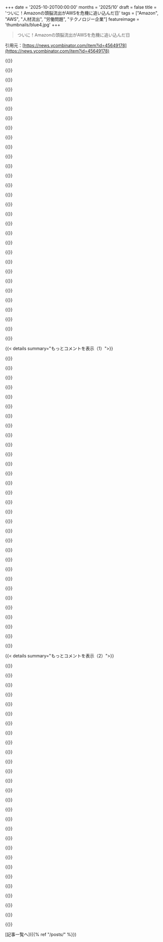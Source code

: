 +++
date = '2025-10-20T00:00:00'
months = '2025/10'
draft = false
title = 'ついに！Amazonの頭脳流出がAWSを危機に追い込んだ日'
tags = ["Amazon", "AWS", "人材流出", "労働問題", "テクノロジー企業"]
featureimage = 'thumbnails/blue4.jpg'
+++

> ついに！Amazonの頭脳流出がAWSを危機に追い込んだ日

引用元：[https://news.ycombinator.com/item?id=45649178](https://news.ycombinator.com/item?id=45649178)




{{<matomeQuote body="Amazonは社員をクビにしすぎて、そのうち誰も働いてくれなくなるんじゃないかな。H1-Bのエンジニアとか、不法移民の倉庫作業員だって無限じゃないし。Robot Chickenのデス・スターのコントみたいに、みんなベイダーに殺されるフリして転職するやつに似てるけど、Amazonの場合は誰も戻りたくないって感じだね。<br>https://www.youtube.com/watch?v=fFihTRIxCkg" userName="president_zippy" createdAt="2025/10/20 23:51:51" color="#785bff">}}




{{<matomeQuote body="ホントだよな。まともなエンジニアなら、Amazonで二度も働こうなんて思わないだろ。" userName="steve-atx-7600" createdAt="2025/10/20 23:57:54" color="">}}




{{<matomeQuote body="自分はまともなエンジニアだと思うけど、Amazonでは一度も働かないね。昔Amazonの面接を最終試験週間に断ったら、”Amazonの機会は試験より重要”って言われたよ。Googleの採用担当者も同じような態度だったな。Bell LabsやSGI、Sunみたいな良い会社で働きたかった。昔の職場はGandalfsみたいな賢い人ばかりで最高だったけど、IBMみたいな会社から来た上司がいるチームに移ってDilbertの世界になっちゃった。そのチームのせいで不満が募って投資を始めたら、今じゃ家をキャッシュで買えて、10年くらいは働かなくても良い生活になったよ。結果オーライかな。" userName="president_zippy" createdAt="2025/10/21 00:15:41" color="#785bff">}}




{{<matomeQuote body="Amazon自身もこの問題に気づいてるみたいだね。Engadgetの記事にもあるけど、「Amazonがアメリカの労働年齢人口を消耗するスピードが速すぎて、数年後には特定の都市圏で利用可能な労働力供給を枯渇させるかもしれない」って社内調査で警告されてるんだって。" userName="rester324" createdAt="2025/10/21 04:04:31" color="#38d3d3">}}




{{<matomeQuote body="マジかよ。他の会社もこんな問題抱えてるの？" userName="Yokolos" createdAt="2025/10/21 06:23:11" color="">}}




{{<matomeQuote body="Bell Labs、SGI、Sunみたいなところで働けなくて残念って話だけど、どの会社にも黄金時代があった後に、過去の栄光に甘んじて、そして衰退していった時期があるんだよな。" userName="gkanai" createdAt="2025/10/21 03:45:14" color="">}}




{{<matomeQuote body="20年くらい前にGoogleで働き始めた時、レンタカーを借りるためにEnterpriseの運転手に迎えに来てもらったんだ。GoogleのキャンパスがSGIだったって話をしてたら、その運転手が「10年前のSGIもGoogleと全く同じで、素晴らしい職場だったよ。俺はSGIのエンジニアだったんだ」って言ったんだ。" userName="makeset" createdAt="2025/10/21 06:14:29" color="#38d3d3">}}




{{<matomeQuote body="他の会社でAmazonみたいな成長率のところはほとんどないよ。2012年にAmazonに入社した時は世界で9万5千人だったのに、2017年に辞める頃には50万人を超えてた。最近は150万人くらいで落ち着いてるみたいだけど、とんでもない数だよな。" userName="swiftcoder" createdAt="2025/10/21 10:35:17" color="#ff5733">}}




{{<matomeQuote body="オランダでも、移民たちが奴隷みたいな労働条件に抗議し始めてるよ。時間が経つにつれて、もっと遠いところから人を連れてこなきゃいけなくなるんだろうね。" userName="Yeul" createdAt="2025/10/21 10:59:02" color="">}}




{{<matomeQuote body="俺も同じ気持ちだよ。面接の時に“黄金時代”に入ろうとしている会社をどうやって見極めるか？って疑問が湧くんだ。どんな質問をすればその可能性が分かるんだろう？“黄金時代”に入る前に見つけ出すことって可能なのかな？" userName="CaptainOfCoit" createdAt="2025/10/21 09:40:29" color="#ff33a1">}}




{{<matomeQuote body="H-1bビザ持ちだからって、良いエンジニアじゃないって決めつけるのはおかしいと思うんだ。俺もH-1bで、今はインドで自分のビジネスをやってる。元Amazon社員だよ。90年代半ばのストックオプションは大変な仕事に見合うものだったね。H-1bビザの人たちの中には本当に頭の良い人がたくさんいた。偏見を持たないで、競争相手を過小評価するのはやめようよ。" userName="sumanthvepa" createdAt="2025/10/21 02:06:13" color="#45d325">}}




{{<matomeQuote body="＞Bell Labs、SGI、Sunみたいなところで働くには生まれるのが遅すぎたって後悔してるよ。<br>俺はまだ大学を出たばかりだけど、まったく同じ気持ちだね。特にSunは、やってることが全部かっこよかったよ。”ネットワークはコンピューターだ”ってやつとかさ。" userName="kaladin-jasnah" createdAt="2025/10/21 00:30:08" color="">}}




{{<matomeQuote body="俺はそこそこのエンジニアだよ。Amazonで2回、合計10年くらいPrincipal Engineerとして働いて、数ヶ月前に自ら辞めたんだ。Amazonでの時間に全く後悔はないよ。たくさん学び、素晴らしい人たちと働き、楽しかった。文化も人生を変えるような経験だったね。ただ、今のAmazonくらいの規模だと、しっかりした文化を維持するのはめちゃくちゃ大変。Covid期間中の大量採用は文化維持に想像を絶するストレスを与えただろうね。Amazonは大きな会社だから標的になりやすいんだ。" userName="swaits" createdAt="2025/10/21 03:08:26" color="#38d3d3">}}




{{<matomeQuote body="昔のSGIやIBMみたいな大企業と、今のGoogle、Microsoft、Amazon、Meta、Appleの大きな違いは、収入源の多様化だと思うんだ。今の会社は一つの事業が大失敗しても、規模がとてつもなく大きいから生き残れる。もしくはMetaみたいに、新興企業を買い取ってしまえるからね。" userName="mschuster91" createdAt="2025/10/21 07:46:19" color="#38d3d3">}}




{{<matomeQuote body="それがアメリカのいくつかの州で児童労働法が緩和されている理由の一つだと思ったよ。14歳の子どもたちをAmazonの倉庫や組み立てラインで働かせるつもりなんだろうね。" userName="aeyes" createdAt="2025/10/21 13:52:12" color="">}}




{{<matomeQuote body="正直に言うけど、“そこで働けて幸運な人”ってのは、求職者からしたらまさに傲慢に聞こえるんだ。多くの人は君とは違う見方をしてるから、正直に自己反省して理由を考えてみるといいよ。“Amazonは皆向きじゃない”って言う前に、それは多くの人が聞き飽きていて信じてないって警告しておこう。元大家も同じこと言ってたけど、RSUの権利確定直前にPIPにかけられてクビになったよ。Amazonは、ピラミッドスキームの実行者か犠牲者になる人向けの場所だね。" userName="president_zippy" createdAt="2025/10/21 04:52:00" color="#785bff">}}




{{<matomeQuote body="これらの州では学校に通う義務はないのかな？" userName="dmichulke" createdAt="2025/10/21 14:55:17" color="">}}




{{<matomeQuote body="農業や食肉加工業なんかは、たとえ破格の賃金を払っても、国内の労働者がやりたがらない理由があるんだ。それは仕事の条件がひどいからで、食品関連ほどコストにシビアで過酷な業界は少ないからね。根源は低賃金国との世界的な競争と、多くの西側諸国で所得格差が広がっていることだ。アメリカ人の67%が給料日暮らしだと自己申告してるよ[1]。最初は旅行とか外食とかの贅沢品を削って、最終的に食費で節約するようになるんだ[1] https://www.investopedia.com/living-paycheck-to-paycheck-you...[2] https://www.boeckler.de/de/boeckler-impuls-vermoegen-nur-jed..." userName="mschuster91" createdAt="2025/10/21 07:40:55" color="#ff5733">}}




{{<matomeQuote body="Amazonのエンジニアリング部門は、ハイエンドなソフトウェアエンジニアにとっては大変だけど、アメリカのほとんどの仕事よりも給料は良いのは事実だね。大学を出たばかりでもそうだよ。ストレスは教師や飲食業も同じだけど、彼らの給料はAmazonのSWEと比べたら微々たるものだ。Amazonでの仕事は幸運なことだよ。他のハイエンドなソフトウェア会社の方がもっと幸運かもしれないけど、Amazonでの仕事が多くの人にとって人生を変えるお金になる事実は変わらないね。シアトルに住んでるから、Amazonで働いた人も地元の教師もたくさん知ってるよ。教師はAmazon SWEの10分の1の給料で同じくらい働いて、同じくらい早く燃え尽きちゃうんだ。" userName="Arainach" createdAt="2025/10/21 06:12:44" color="#785bff">}}




{{<matomeQuote body="教師の長時間労働は解雇を避けるためじゃない、自己負担のストレスだ。60時間労働を特権だなんて思わないし、生み出す価値の1％未満しか得られないなら、それはホワイトカラーの奴隷労働にすぎない。Amazonで身を粉にして働くのはJeff Bezosの資産を増やすだけだ。そんな「プロテスタント的労働倫理」なんて、俺は認めない。君がせっかく頑張って身につけた自己肯定感を満たす仕事は、結局他人の不労所得を増やしてるだけなんだぜ。" userName="president_zippy" createdAt="2025/10/21 06:32:35" color="#785bff">}}




{{<matomeQuote body="企業はこんなやり方をずっと続けられないと思う。Google検索がどんどん使い物にならなくなってるのは周知の事実だろ？ 検索回数が増えれば広告も増えるからな。もしユーザーを尊重する企業が出てきたら、みんなそっちに乗り換えるだろうな。<br>YouTubeが広告多すぎてTikTokにユーザーが流れてるのと同じだ。質の低いサービスを続ける会社は長くはもたないよ。" userName="Croak" createdAt="2025/10/21 08:23:06" color="#45d325">}}




{{<matomeQuote body="Amazonで働くことに満足してる人もいるのは知ってるよ。誰も大喜びしてるわけじゃないけど、年収14万ドルでやっと生活してるような普通のエンジニアが、SDEIIIとかで年収35万ドルになったら人生変わるだろ。<br>でも、Apple、Databricks、Uber、Google、Metaの面接には通らないけど、Amazonなら通るエンジニアがどれくらいいるかだな。誰もAmazonを他の企業より優先しないだろうからな。ただ、Amazonしかオファーがないとかなら、数年間は働く価値はあるかもしれないな。" userName="VirusNewbie" createdAt="2025/10/21 02:06:31" color="">}}




{{<matomeQuote body="「年収14万ドルでやっと生活してる」って、笑っちゃうよな。" userName="SoftTalker" createdAt="2025/10/21 02:45:23" color="">}}




{{<matomeQuote body="数年前、Amazonの面接を受けたんだ。全体的に嫌になったね。最初の電話面接の前に「5～10時間準備しろ」って言われた。本面接の前にはまた「5～10時間準備しろ」って言われて、もううんざりして丁重に辞退したよ。" userName="thinkharderdev" createdAt="2025/10/21 10:20:23" color="">}}




{{<matomeQuote body="H1-Bビザ制度は、アメリカ人の賃金を下げて富裕層を肥やすために悪用されてきた。インド出身の君がAmazonで働く機会を得て、アメリカで良い暮らしをしているのは幸運だろうが、これはアメリカ人にとって不公平な扱いだ。アメリカの企業や政治家は自国民を裏切ってきたんだ。<br>君の国の指導者たちが、インドの子どもたちの未来を裏切るようなことをしたら、君は黙っていられるか？ 今、アメリカはかつてないほど厳しい時期に直面していて、みんな怒り始めてる。BRICSが新しい経済構造を築き、アメリカの支配者たちはパニック寸前だ。Thucydides Trapが本格化してるみたいだな。" userName="hopelite" createdAt="2025/10/21 03:31:36" color="#ff5733">}}




{{<matomeQuote body="面接で「勉強しろ」とか「準備しろ」とか期待するようなところは、どんなに良いオファーでも原則として断ってるよ。確かに稼ぎ損ねたこともあるけど、向こうも良いエンジニアとチームメイトを逃してるんだからな。" userName="gedy" createdAt="2025/10/21 11:27:25" color="">}}




{{<matomeQuote body="Sun Microsystemsは素晴らしい基礎技術を築いていたのに、Oracleに売却されて骨抜きにされた時は本当に悲しかったな。HPC技術とかは今でも重要だ。もしSunがOpen Sourceを完全に受け入れていたら、インターネットの主要な柱になっていたかもしれない。<br>ZuckがFacebookのSun本社を買い取った時に、Sunのロゴをずっと残してたのは、従業員への警告だったと言われてる。FacebookやGoogleはSunの精神的後継者だけど、広告ビジネスばかりで、かつてのSunやSGIのような技術的深みはないんだよな。" userName="cdf" createdAt="2025/10/21 02:02:23" color="#ff5733">}}




{{<matomeQuote body="「Dilbertキャラクターに囲まれてる」ってコメント、リアルなWallyとしてはすごく共感するよ。" userName="le-mark" createdAt="2025/10/21 00:25:54" color="">}}




{{<matomeQuote body="100年以上の歴史を持つ日本の光学機器メーカーで27年間働いたよ。給料は普通だったけど、世界最高品質の製品を作っていて、そこで働いたことに誇りを感じた。誰もが不可能だと思うようなものを作ってたんだ。<br>何万ドルもするような製品で、みんながキャリアを賭けるようなものだ。数えきれないほどの特許も持ってる。第二次世界大戦の空襲も、何度も不況も乗り越えてきたタフな会社だ。俺は巨人の肩に乗っていただけで、この経験ができてラッキーだった。" userName="ChrisMarshallNY" createdAt="2025/10/21 10:41:41" color="#45d325">}}




{{<matomeQuote body="DilbertのWallyみたいな生き方をしてたけど、スキルが錆びつくのが怖くて退職。長くいすぎてソフトウェアエンジニアリングが嫌いになったよ。<br>今はMDとPhD目指して勉強中。システムプログラミング好きだったのに、経済的価値のあるプロジェクトを見つけるのは難しいね。<br>LLMやバイオインフォマティクスが状況を変えるかもだけど、もう生理学とかの方に進んじゃったし、戻りたいかは疑問だな。" userName="president_zippy" createdAt="2025/10/21 01:19:28" color="#38d3d3">}}




{{< details summary="もっとコメントを表示（1）">}}

{{<matomeQuote body="普通の社員が「黄金時代」の会社に入るのは無理だね。面接でフィーリングが合って、運がとんでもなく良くないと。<br>会社が黄金期だって知られる頃には、大抵もう衰退期に入ってるし、そうじゃなくてもトップクラスの人材と競うことになる。<br>上層部のリーダーなら、他の会社の成功要因を研究して、初期の少人数の採用を厳選すれば黄金期を作れるかもね。" userName="Lord-Jobo" createdAt="2025/10/21 12:00:33" color="#38d3d3">}}




{{<matomeQuote body="Amazonを擁護するわけじゃないけど、この記事の因果関係は都合よく見えて、証拠不足じゃない？政策変更の直後に大規模障害があったからって、何でもかんでも変な話に繋げられるよ。<br>それにAWSの障害は今回が初めてじゃないし、ほとんどが最近のRTO変更前だったでしょ。もっと証拠が必要だよ。" userName="andrewflnr" createdAt="2025/10/21 03:04:08" color="#785bff">}}




{{<matomeQuote body="記事は障害が起きたこと自体じゃなくて、問題特定に時間がかかったことについてだよね。<br>システム全体の繋がりを知ってる人がもうあまり残ってないから、そう考えるのは理にかなってると思うけどな。" userName="strunz" createdAt="2025/10/21 04:13:55" color="#ff33a1">}}




{{<matomeQuote body="「システムを知る人が少ないから」という仮説は前提条件が多くて、単なる仮説にすぎない。証拠が必要だよ。<br>記事によるとAmazonの通知時間は2017年から改善が必要だったって過去の指摘もある。10年近くの問題なら、最近の人員変更が原因とは考えにくいだろ。<br>熟練者が流出した証拠も、スキルセットの冗長性がなかったかも示されてないし。AWSはインフラが優秀で今回の問題は単純じゃないと記事にもある。対応が遅すぎた証拠も比較データもないんだよ。" userName="jjk166" createdAt="2025/10/21 16:46:23" color="#785bff">}}




{{<matomeQuote body="でも、それって結局は憶測だろ？" userName="ed_elliott_asc" createdAt="2025/10/21 06:23:33" color="">}}




{{<matomeQuote body="これは他の説より一番もっともらしい、事実に基づいた推測だよ。人員不足や不在が対応遅延に繋がるのは明らかだけど、責任あるクラウドプロバイダーなら回避するはず。<br>DNSの誤解のような問題は、診断範囲が広くないから、通常の手段で迅速に解決できるはずだ。<br>エンジニアが昔は有能だったのに今はバカになったのは、組織問題じゃなければ脳損傷としか説明できない。RTOが原因で集団中毒になったとか、まさかね。" userName="HelloNurse" createdAt="2025/10/21 09:44:13" color="">}}




{{<matomeQuote body="君は問題の本質を誤解してるみたいだね。DynamoDBのAPIのDNSレコードが消えたんだ。<br>それらは常に変わる動的なIP群に解決されるんだよ。DynamoDBを使ってる多くのAWSサービスが使えなくなった。<br>IPをハードコードするなんて選択肢はなかったし、クライアント側でできることもなかったんだ。" userName="sofixa" createdAt="2025/10/21 15:45:32" color="#785bff">}}




{{<matomeQuote body="DNSの誤解は診断範囲が広くないし、すぐ解決できるはずって言ってたけど、DNS自体が症状だった可能性を考えた？<br>もしDynamoDBのDNSレコードがヘルスチェックを使ってたら、DNSサーバーを切り替えても問題は解決しないし、オートスケーリングや障害復旧がない静的IPに大量のトラフィックを誘導して、かえって状況を悪化させる可能性もあるんだよ。" userName="acdha" createdAt="2025/10/22 01:43:04" color="#ff33a1">}}




{{<matomeQuote body="「他の説より一番もっともらしい、事実に基づいた推測」だって？「俺の勝手な推測は正しいだけでなく、最も正しい」って言ってるようなもんだろ。<br>Hacker Newsの傲慢さを完璧に表してるわ。笑" userName="almostgotcaught" createdAt="2025/10/21 12:11:15" color="">}}




{{<matomeQuote body="記事は組織的腐敗パターンが今回の惨めな失敗の大きな原因だと示してるけど、それがどう”自己中心的”なの？俺の推測では、知識や人材の流出は、AWSの信頼性だけでなくAmazon全体の悪い経営と企業文化による危機の一要素にすぎないと思うな。君の説は？Amazon内の陰謀？手強いハッカー？とんでもない不運？それとも映画みたいな話？君は出来事を理解しようとしてる？" userName="HelloNurse" createdAt="2025/10/21 12:49:01" color="#38d3d3">}}




{{<matomeQuote body="数ヶ月前、誰かが何度も自分で墓穴を掘ってるのを見たよ。それが今の苦痛の原因だと推測するのは、かなり妥当な線だと思うね。" userName="zer0tonin" createdAt="2025/10/21 09:51:56" color="">}}




{{<matomeQuote body="俺はね、複数の原因が複雑に絡み合って特定に時間がかかった障害を2回経験したよ。それ以外はベテランエンジニアの知識でサッと直せたんだけど。だから、記事の推論が間違ってる可能性は十分あるし、Amazonの人材管理への懸念は正しいとしても、記事の主張自体は間違ってるかもしれないね。" userName="cryptonector" createdAt="2025/10/21 21:52:44" color="#ff5733">}}




{{<matomeQuote body="原因究明の発表にかかった時間のことだけど、それだけじゃ弱い証拠だと思うな。他にいくらでも説明がつくし。この考えが非現実的だとは思わないけど、記事の悲観的な自信には根拠がないんじゃないかな。" userName="andrewflnr" createdAt="2025/10/21 15:56:45" color="">}}




{{<matomeQuote body="確かにね。Justin（素晴らしい人だよ）や解雇されたエンジニアたちを軽視するつもりはないけど、Coreyの投稿って結局”解雇された人がいて、他にもリストラのニュースがいくつかあるよ”ってだけだよね。AWSってすごく大規模な組織だし、リモート拒否とかした人数よりずっとデカい。こんな規模の組織なら、この程度の頭脳流出は乗り越えるさ。" userName="alpb" createdAt="2025/10/21 04:01:00" color="#38d3d3">}}




{{<matomeQuote body="俺はそれを「自主退職した100人のうち69〜81人には辞めて欲しくなかった」って読んだよ。でも、その数字って全体のうちどれだけの人が辞めてるのかとか、オンボーディングや新人研修のスピードとかの文脈がないと意味ないよね。" userName="losvedir" createdAt="2025/10/21 17:22:00" color="#ff5733">}}




{{<matomeQuote body="Amazon全体とAWSの比較も重要だよね。" userName="inemesitaffia" createdAt="2025/10/22 07:23:04" color="">}}




{{<matomeQuote body="こういう組織は頭脳流出に耐える。<br>そうだね、それがもう一つの点だ。たとえ頭脳流出がこの事態を直接引き起こしたとしても、大企業には大きな勢いがあるし、金で莫大な愚行も隠せる。Amazonが簡単に潰れることはないよ。" userName="andrewflnr" createdAt="2025/10/21 15:58:48" color="">}}




{{<matomeQuote body="終わりが近いのは明らかだね。「これがターニングポイントだ」って議論はあるけど、終わりでも終わりの始まりですらないかも。でも、長く続く低迷の始まりになる可能性は高いよ。" userName="dredmorbius" createdAt="2025/10/21 16:19:54" color="">}}




{{<matomeQuote body="今こそ、社員を大切にして最高のツールを提供することが進むべき道だと認める時だよ。何十年も変わらない真実だね。開発ツールは日々進化してるし、人員削減もできる。でも、すぐには影響が出なくても、将来に高い金利でツケを回すことになる。信じないフリをしても、人員削減がうまくいくわけじゃないからね。" userName="mlhpdx" createdAt="2025/10/20 22:54:39" color="#ff33a1">}}




{{<matomeQuote body="うまくいってるみたいだね。若手のプリンシパルエンジニアを4分の1解雇したら株価が上がったし、数か月後に大規模障害があってもまた株価が上がった。今のところ、彼らの戦略は全部うまくいってるみたいだよ。" userName="CobrastanJorji" createdAt="2025/10/20 23:38:12" color="">}}




{{<matomeQuote body="昔のコメントで、株価が上がったのは一般人が普段使うアプリが全部落ちるまで、どれだけ多くのインターネットがAWSで動いているか気づかなかったからって言ってるのを思い出すよ。ほとんどの人にとって、Amazonはただのネットショッピングサイトだからね。" userName="few" createdAt="2025/10/20 23:51:44" color="">}}




{{<matomeQuote body="ナショナル・エンクワイアラーがBezosを恐喝しようとした時、みんなが自分たちのサイトが何で動いてるか見せてたミームが最高だったね。" userName="selimthegrim" createdAt="2025/10/21 01:45:16" color="">}}




{{<matomeQuote body="借金が膨らんで会社が破綻するまで、このやり方は続くよ。General Electric、RCA、Xerox、GMを見てごらん。" userName="array_key_first" createdAt="2025/10/21 00:35:08" color="#785bff">}}




{{<matomeQuote body="そうだね、会社から株主価値が全部吸い取られて、中身が空っぽになった殻が最終的に崩壊するまで続くよ。でも、Bezosは自分の何十億ドルもちゃんと持ってるんだろうけどね。" userName="rob74" createdAt="2025/10/21 08:36:21" color="">}}




{{<matomeQuote body="Boeingも？" userName="nikodunk" createdAt="2025/10/21 03:20:04" color="">}}




{{<matomeQuote body="この状況、Wile E Coyoteが空中で止まってて、下を見て初めて谷底に落ちるあのシーンを思い出すよ。" userName="b00ty4breakfast" createdAt="2025/10/21 01:15:10" color="">}}




{{<matomeQuote body="これって最終的には貸借対照表に表れると思うよね？多分、大口顧客の多くはSLAに違約金条項があるだろうし、来四半期の決算かな？それとも次の四半期かな？" userName="foobarian" createdAt="2025/10/21 00:48:39" color="#ff5733">}}




{{<matomeQuote body="SLAの金銭的罰則じゃ解決しないよ。大手顧客が大量のワークロードをAWSから別のクラウドとかに移すしかないけど、それには何年もかかるし、次の四半期じゃ無理だよ。" userName="dmoy" createdAt="2025/10/21 01:10:23" color="#785bff">}}




{{<matomeQuote body="むしろ企業はAWSにもっとお金を使って、複数のAWSリージョンにデプロイする可能性が高いんじゃないかな…ただの勘だけど、このバブルは弾ける前にもう少し膨らむと思うよ。" userName="mcny" createdAt="2025/10/21 03:03:45" color="">}}




{{<matomeQuote body="いや、昔からあるあの”新しい”大手テック企業たちは、今まさにIBM化してるだけだよ。" userName="bcrosby95" createdAt="2025/10/20 23:30:29" color="">}}

{{</details>}}




{{< details summary="もっとコメントを表示（2）">}}

{{<matomeQuote body="彼らに取って代わろうとする若い企業はどこにいるんだろうね？AI企業はたくさんあるけど、GoogleもMetaも競合するチャットボットを持ってるし、OpenAIは長期的なプレイヤーに見えないような変な契約を結んでるし。" userName="goldchainposse" createdAt="2025/10/21 01:14:06" color="#ff5733">}}




{{<matomeQuote body="みんなAmazonとかGoogleとかMetaとかに買収されちゃうんだよ。15年も苦労して何も得られないかもしれないって考えたら、買収される方がお金の味が良すぎるからね。" userName="ModernMech" createdAt="2025/10/21 01:34:48" color="#785bff">}}




{{<matomeQuote body="GoogleはかつてYahoo!に100万ドルで自分たちを売り込もうとしたんだよ。" userName="mcny" createdAt="2025/10/23 07:11:31" color="">}}




{{<matomeQuote body="アメリカが適用しないって決めたあの独占禁止法、覚えてる？結局、あれって役に立つんだよ。" userName="pyrale" createdAt="2025/10/21 16:48:28" color="#ff5c5c">}}




{{<matomeQuote body="人材の流動性が悪いってことを知らないわけじゃないと思うよ。むしろこの業界は、社員を均質化して、どれもこれも普通の人材を好み、従業員を本当に交換可能な存在にしようとしてるんじゃないかな。単なる才能が「一匹狼」みたいに扱われる寸前だよ。" userName="add-sub-mul-div" createdAt="2025/10/20 23:17:35" color="#ff5c5c">}}




{{<matomeQuote body="似たようなことは、Goldwater後の現役将校団の改革でも見たことがあるよ。" userName="RobRivera" createdAt="2025/10/21 09:57:01" color="">}}




{{<matomeQuote body="＞そう、開発ツールは毎日良くなってる<br>本当にそうかな？" userName="croes" createdAt="2025/10/21 15:36:30" color="">}}




{{<matomeQuote body="Amazonの文化ってどうなの？<br>L6以下は精神的に潰れるまで働かされて使い捨て、L7以上は政治的すぎて自分のチームを守るのが大変らしいね。<br>こんな非人道的な文化がどうやって続くのか理解できないよ。<br>Amazonの人たちからのポジティブな意見を聞きたいな。L6～L10の友達の話だと、まるで地獄みたいなんだ。" userName="crmd" createdAt="2025/10/21 03:02:35" color="#ff5c5c">}}




{{<matomeQuote body="こんな非人道的な文化が続くって、実はシンプルだよ。<br>一度Amazonみたいな支配的な市場地位を築いちゃえば、顧客だろうと従業員だろうと、何でも好き勝手できるんだ。<br>BigTech全部そうだけどね。" userName="sbt" createdAt="2025/10/21 04:10:49" color="#38d3d3">}}




{{<matomeQuote body="Amazonみたいに市場を支配すると、金の蛇口状態になるよね。<br>すると、パイを大きくするより、自分の取り分を増やすために争うのが一番になるんだ。<br>まさに国の「資源の呪い」と同じ。そのうち寄生的な行動が蔓延すると思うよ。" userName="dash2" createdAt="2025/10/21 05:34:41" color="#ff33a1">}}




{{<matomeQuote body="長期的な持続可能性なんて必要ないよ。次の四半期まで持てばいいだけ。<br>それに、アメリカやインドには、大都市で家を買うためにAmazonの機械で粉々になってもいいって人がたくさんいるんだ。（元Amazon社員10年勤務、先月退職）" userName="valbaca" createdAt="2025/10/21 18:02:56" color="#38d3d3">}}




{{<matomeQuote body="結局、Amazonの文化は仕事の需要と供給次第だと思うな。<br>Covid採用ブームの時だけは、人材不足で給与を上げたり文化が緩んだりしたけど、2022年半ばからはまた雇用主市場に戻って、今は社員から搾り取れるだけ搾り取ってる感じだよ。" userName="jatins" createdAt="2025/10/21 06:18:28" color="#38d3d3">}}




{{<matomeQuote body="あれはAmazonの「ヘビの巣」みたいな環境から自然発生した結果だよ。<br>エンジニアは上司への報告に時間を取られすぎて、本来の仕事がまともにできないんだ。<br>優秀なエンジニアはそれを嫌ってバーンアウトする人が多いね。" userName="woooooo" createdAt="2025/10/21 08:51:42" color="#ff5733">}}




{{<matomeQuote body="インドはDiwali休暇だったんだって。<br>普段はラップトップやポケットベル持ち歩いてるAmazon社員も、さすがに休日は強制されなかったみたい。<br>Amazonの人たちは、本当のオフなんてないんだ。どこにいても関係なし。<br>それが自発的だとは信じられないし、友達も濁すんだよね。" userName="shelled" createdAt="2025/10/21 05:06:35" color="#ff5733">}}




{{<matomeQuote body="障害発生時はヨーロッパでは朝だったから、そこのチームが対応したのかな。<br>インドではまだ日中だったかもしれないけど、Diwali休暇と重なってるから、現地での対応は期待できないよね。" userName="raverbashing" createdAt="2025/10/21 06:12:01" color="">}}




{{<matomeQuote body="障害の進展が、U.S. west coastの業務開始時間とほぼ同時に始まったのは怪しいよね。<br>それまでのアップデートは、ただ「監視と軽減中」っていう内容のないものばかりだったし。" userName="nijave" createdAt="2025/10/20 23:00:31" color="#ff5c5c">}}




{{<matomeQuote body="復旧はシアトル時間の早朝（午前4時頃）だったと思うんだけど、始業は午前9時くらいだよね。<br>もしかしたら、ニューヨーク時間の早朝（午前6時）に復旧が始まったのかな？" userName="edoceo" createdAt="2025/10/20 23:18:03" color="">}}




{{<matomeQuote body="AWSが9:13 AM PDTにネットワークロードバランサーの監視システム復旧とEC2の新規起動スロットリング対策を発表したんだ。8:43 AMにはネットワーク接続問題の原因を絞り込んだって言ってたけど、8:04 AMにはまだ根本原因を調査中だったらしい。12:11 AMの障害宣言から約8時間も原因不明だったって指摘されてるね。" userName="nijave" createdAt="2025/10/20 23:30:46" color="#45d325">}}




{{<matomeQuote body="あのタイムラインはちょっとズルいよ。12:11 AMから8:04 AMの間にAWSは14回も更新してたんだから。最初の原因は悪いDNSエントリで、これは2:22 AM PDTにロールバックされたらしい。その後、EC2の障害報告が続いて、8:43 AMにはロードバランサーのネットワーク問題が原因って判明したんだよ。" userName="CoopaTroopa" createdAt="2025/10/21 01:18:43" color="#785bff">}}




{{<matomeQuote body="14回も更新があっても、俺のサービスは戻らなかったんだ。彼らの”nines”（可用性）は、俺が求める”nines”じゃないんだよ。<br>https://rachelbythebay.com/w/2019/07/15/giant/" userName="znpy" createdAt="2025/10/21 20:03:25" color="">}}




{{<matomeQuote body="14回の更新で全部直ったなんて言ってないよ。ただ、彼らが朝の業務開始まで何もしてなかったかのように言うのは、ちょっと不誠実だよね。" userName="CoopaTroopa" createdAt="2025/10/23 13:52:22" color="">}}




{{<matomeQuote body="それは違うんじゃないかな。最初はDynamoDBの障害があって、それは夜中に解決したんだ。でもそれが、最終的に一日中続いたEC2の問題に波及したんだと思うよ。" userName="anon7000" createdAt="2025/10/21 00:17:30" color="#ff5c5c">}}




{{<matomeQuote body="DynamoDBの障害は別の話だったの？俺の考えでは、NLBの問題が根本原因で、DynamoDBはその影響を受けた症状でしょ。それをAWSが内部でスイッチ切り替えて緩和したんじゃないかな。" userName="nijave" createdAt="2025/10/21 00:27:27" color="">}}




{{<matomeQuote body="もし内部のNLB監視がDynamoDBのAレコードを削除できるなら、それは奇妙な依存関係だよね。NLB自体が完全に消えて、それに伴ってAレコードもクリーンアップされるっていうのは想像できるけど、今回はそういう話じゃなさそうだし。" userName="easton" createdAt="2025/10/21 00:59:32" color="#ff33a1">}}




{{<matomeQuote body="NLBがDNSサーバーの前にいてリゾルバーを落としたり、DNSレコードを管理してたりする可能性もあるよね。あるいはNLBの誤動作でUDPトラフィックが落ちたとか。詳細なRCAがないと推測ばかりになっちゃうから、もっと情報が出るといいな。" userName="nijave" createdAt="2025/10/21 13:37:09" color="#38d3d3">}}




{{<matomeQuote body="うん、俺もそう思ったよ。公開された復旧時間よりも何時間も後まで影響が出てたし、ESTの午後遅くまで完全に復旧したとは感じなかったな。" userName="technofiend" createdAt="2025/10/21 13:03:44" color="">}}




{{<matomeQuote body="俺もそれに気づいたよ。テック文化は少し変わるべきだね。Silicon Valleyはハードウェアやパッケージソフトウェアには素晴らしい場所だけど、主にEast Coastにあるリアル経済をサポートするなら、そっちにも拠点を持つべきだよ。" userName="rr808" createdAt="2025/10/21 03:02:45" color="#38d3d3">}}

{{</details>}}



[記事一覧へ]({{% ref "/posts/" %}})
